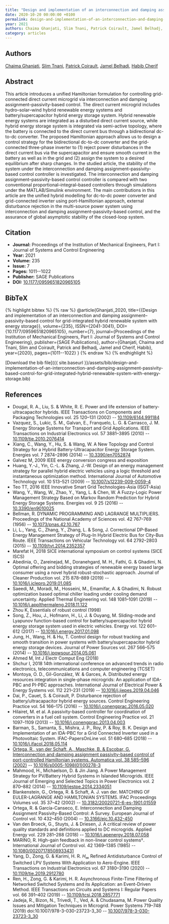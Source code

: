 ```yaml
---
title: "Design and implementation of an interconnection and damping assignment–passivity-based control for grid-integrated hybrid renewable system with energy storage"
date: 2020-10-20 00:00:00 +0100
permalink: design-and-implementation-of-an-interconnection-and-damping-assignment-passivity-based-control-for-grid-integrated-hybrid-renewable-system-with-energy-storage
year: 2021
authors: Chaima Ghanjati, Slim Tnani, Patrick Coirault, Jamel Belhadj, Habib Cherif
category: articles
---
```

 
## Authors
[Chaima Ghanjati](authors/chaima-ghanjati), [Slim Tnani](authors/slim-tnani), [Patrick Coirault](authors/patrick-coirault), [Jamel Belhadj](authors/jamel-belhadj), [Habib Cherif](authors/habib-cherif)
 
## Abstract
 This article introduces a unified Hamiltonian formulation for controlling grid-connected direct current microgrid via interconnection and damping assignment–passivity-based control. The direct current microgrid includes hydro–solar–wind hybrid renewable energy systems and battery/supercapacitor hybrid energy storage system. Hybrid renewable energy systems are integrated as a disturbed direct current source, while hybrid energy storage system is integrated via semi-active topology, where the battery is connected to the direct current bus through a bidirectional dc-to-dc converter. The proposed Hamiltonian approach allows us to design a control strategy for the bidirectional dc-to-dc converter and the grid-connected three-phase inverter to (1) reject power disturbances in the direct current bus via the supercapacitor and ensure smooth current in the battery as well as in the grid and (2) assign the system to a desired equilibrium after sharp changes. In the studied article, the stability of the system under the interconnection and damping assignment–passivity-based control controller is investigated. The interconnection and damping assignment–passivity-based control controller is compared with two conventional proportional–integral–based controllers through simulations under the MATLAB/Simulink environment. The main contributions in this article are the unified hybrid modelling for dc-to-dc power converter and grid-connected inverter using port-Hamiltonian approach, external disturbance rejection in the multi-source power system using interconnection and damping assignment–passivity-based control, and the assurance of global asymptotic stability of the closed-loop system. 
 
## Citation
- **Journal:** Proceedings of the Institution of Mechanical Engineers, Part I: Journal of Systems and Control Engineering
- **Year:** 2021
- **Volume:** 235
- **Issue:** 7
- **Pages:** 1011--1022
- **Publisher:** SAGE Publications
- **DOI:** [10.1177/0959651820965105](https://doi.org/10.1177/0959651820965105)
 
## BibTeX
{% highlight bibtex %}
{% raw %}
@article{Ghanjati_2020,
  title={{Design and implementation of an interconnection and damping assignment–passivity-based control for grid-integrated hybrid renewable system with energy storage}},
  volume={235},
  ISSN={2041-3041},
  DOI={10.1177/0959651820965105},
  number={7},
  journal={Proceedings of the Institution of Mechanical Engineers, Part I: Journal of Systems and Control Engineering},
  publisher={SAGE Publications},
  author={Ghanjati, Chaima and Tnani, Slim and Coirault, Patrick and Belhadj, Jamel and Cherif, Habib},
  year={2020},
  pages={1011--1022}
}
{% endraw %}
{% endhighlight %}
 
[Download the bib file]({{ site.baseurl }}/assets/bib/design-and-implementation-of-an-interconnection-and-damping-assignment-passivity-based-control-for-grid-integrated-hybrid-renewable-system-with-energy-storage.bib)
 
## References
- Dougal, R. A., Liu, S. & White, R. E. Power and life extension of battery-ultracapacitor hybrids. IEEE Transactions on Components and Packaging Technologies vol. 25 120–131 (2002) -- [10.1109/6144.991184](https://doi.org/10.1109/6144.991184)
- Vazquez, S., Lukic, S. M., Galvan, E., Franquelo, L. G. & Carrasco, J. M. Energy Storage Systems for Transport and Grid Applications. IEEE Transactions on Industrial Electronics vol. 57 3881–3895 (2010) -- [10.1109/tie.2010.2076414](https://doi.org/10.1109/tie.2010.2076414)
- Xiang, C., Wang, Y., Hu, S. & Wang, W. A New Topology and Control Strategy for a Hybrid Battery-Ultracapacitor Energy Storage System. Energies vol. 7 2874–2896 (2014) -- [10.3390/en7052874](https://doi.org/10.3390/en7052874)
- Galvez M, 2009 IEEE energy conversion congress and exposition
- Huang, Y.-J., Yin, C.-L. & Zhang, J.-W. Design of an energy management strategy for parallel hybrid electric vehicles using a logic threshold and instantaneous optimization method. International Journal of Automotive Technology vol. 10 513–521 (2009) -- [10.1007/s12239-009-0059-4](https://doi.org/10.1007/s12239-009-0059-4)
- Teo TT, 2016 IEEE Innovative Smart Grid Technologies-Asia (ISGT-Asia)
- Wang, Y., Wang, W., Zhao, Y., Yang, L. & Chen, W. A Fuzzy-Logic Power Management Strategy Based on Markov Random Prediction for Hybrid Energy Storage Systems. Energies vol. 9 25 (2016) -- [10.3390/en9010025](https://doi.org/10.3390/en9010025)
- Bellman, R. DYNAMIC PROGRAMMING AND LAGRANGE MULTIPLIERS. Proceedings of the National Academy of Sciences vol. 42 767–769 (1956) -- [10.1073/pnas.42.10.767](https://doi.org/10.1073/pnas.42.10.767)
- Li, L., Yang, C., Zhang, Y., Zhang, L. & Song, J. Correctional DP-Based Energy Management Strategy of Plug-In Hybrid Electric Bus for City-Bus Route. IEEE Transactions on Vehicular Technology vol. 64 2792–2803 (2015) -- [10.1109/tvt.2014.2352357](https://doi.org/10.1109/tvt.2014.2352357)
- Marefat H, 2018 SICE international symposium on control systems (SICE ISCS)
- Abedinia, O., Zareinejad, M., Doranehgard, M. H., Fathi, G. & Ghadimi, N. Optimal offering and bidding strategies of renewable energy based large consumer using a novel hybrid robust-stochastic approach. Journal of Cleaner Production vol. 215 878–889 (2019) -- [10.1016/j.jclepro.2019.01.085](https://doi.org/10.1016/j.jclepro.2019.01.085)
- Saeedi, M., Moradi, M., Hosseini, M., Emamifar, A. & Ghadimi, N. Robust optimization based optimal chiller loading under cooling demand uncertainty. Applied Thermal Engineering vol. 148 1081–1091 (2019) -- [10.1016/j.applthermaleng.2018.11.122](https://doi.org/10.1016/j.applthermaleng.2018.11.122)
- Zhou K, Essentials of robust control (1998)
- Song, Z., Hou, J., Hofmann, H., Li, J. & Ouyang, M. Sliding-mode and Lyapunov function-based control for battery/supercapacitor hybrid energy storage system used in electric vehicles. Energy vol. 122 601–612 (2017) -- [10.1016/j.energy.2017.01.098](https://doi.org/10.1016/j.energy.2017.01.098)
- Jung, H., Wang, H. & Hu, T. Control design for robust tracking and smooth transition in power systems with battery/supercapacitor hybrid energy storage devices. Journal of Power Sources vol. 267 566–575 (2014) -- [10.1016/j.jpowsour.2014.05.061](https://doi.org/10.1016/j.jpowsour.2014.05.061)
- Ahmed M, Int J Electr Comput Eng (2018)
- Shchur I, 2018 14th international conference on advanced trends in radio electronics, telecommunications and computer engineering (TCSET)
- Montoya, O. D., Gil-González, W. & Garces, A. Distributed energy resources integration in single-phase microgrids: An application of IDA-PBC and PI-PBC approaches. International Journal of Electrical Power &amp; Energy Systems vol. 112 221–231 (2019) -- [10.1016/j.ijepes.2019.04.046](https://doi.org/10.1016/j.ijepes.2019.04.046)
- Dai, P., Cauet, S. & Coirault, P. Disturbance rejection of battery/ultracapacitor hybrid energy sources. Control Engineering Practice vol. 54 166–175 (2016) -- [10.1016/j.conengprac.2016.05.020](https://doi.org/10.1016/j.conengprac.2016.05.020)
- Hilairet, M. et al. A passivity-based controller for coordination of converters in a fuel cell system. Control Engineering Practice vol. 21 1097–1109 (2013) -- [10.1016/j.conengprac.2013.04.003](https://doi.org/10.1016/j.conengprac.2013.04.003)
- Barman, S., Samanta, S., Mishra, J. P., Roy, P. & Roy, B. K. Design and Implementation of an IDA-PBC for a Grid Connected Inverter used in a Photovoltaic System. IFAC-PapersOnLine vol. 51 680–685 (2018) -- [10.1016/j.ifacol.2018.05.114](https://doi.org/10.1016/j.ifacol.2018.05.114)
- [Ortega, R., van der Schaft, A., Maschke, B. & Escobar, G. Interconnection and damping assignment passivity-based control of port-controlled Hamiltonian systems. Automatica vol. 38 585–596 (2002)](interconnection-and-damping-assignment-passivity-based-control-of-port-controlled-hamiltonian-systems) -- [10.1016/s0005-1098(01)00278-3](https://doi.org/10.1016/s0005-1098(01)00278-3)
- Mahmood, H., Michaelson, D. & Jin Jiang. A Power Management Strategy for PV/Battery Hybrid Systems in Islanded Microgrids. IEEE Journal of Emerging and Selected Topics in Power Electronics vol. 2 870–882 (2014) -- [10.1109/jestpe.2014.2334051](https://doi.org/10.1109/jestpe.2014.2334051)
- Blankenstein, G., Ortega, R. & Schaft, A. J. van der. MATCHING OF EULER-LAGRANGE AND HAMILTONIAN SYSTEMS. IFAC Proceedings Volumes vol. 35 37–42 (2002) -- [10.3182/20020721-6-es-1901.01559](https://doi.org/10.3182/20020721-6-es-1901.01559)
- Ortega, R. & García-Canseco, E. Interconnection and Damping Assignment Passivity-Based Control: A Survey. European Journal of Control vol. 10 432–450 (2004) -- [10.3166/ejc.10.432-450](https://doi.org/10.3166/ejc.10.432-450)
- Van den Broeck, G., Stuyts, J. & Driesen, J. A critical review of power quality standards and definitions applied to DC microgrids. Applied Energy vol. 229 281–288 (2018) -- [10.1016/j.apenergy.2018.07.058](https://doi.org/10.1016/j.apenergy.2018.07.058)
- MARINO, R. High-gain feedback in non-linear control systems†. International Journal of Control vol. 42 1369–1385 (1985) -- [10.1080/00207178508933431](https://doi.org/10.1080/00207178508933431)
- Yang, D., Zong, G. & Karimi, H. R. $H_\infty$ Refined Antidisturbance Control of Switched LPV Systems With Application to Aero-Engine. IEEE Transactions on Industrial Electronics vol. 67 3180–3190 (2020) -- [10.1109/tie.2019.2912780](https://doi.org/10.1109/tie.2019.2912780)
- Ren, H., Zong, G. & Karimi, H. R. Asynchronous Finite-Time Filtering of Networked Switched Systems and its Application: an Event-Driven Method. IEEE Transactions on Circuits and Systems I: Regular Papers vol. 66 391–402 (2019) -- [10.1109/tcsi.2018.2857771](https://doi.org/10.1109/tcsi.2018.2857771)
- Jadeja, R., Bizon, N., Trivedi, T., Ved, A. & Chudasama, M. Power Quality Issues and Mitigation Techniques in Microgrid. Power Systems 719–748 (2019) doi:10.1007/978-3-030-23723-3_30 -- [10.1007/978-3-030-23723-3_30](https://doi.org/10.1007/978-3-030-23723-3_30)

